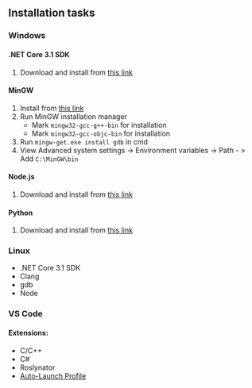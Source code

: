 ## Installation tasks

### Windows

#### .NET Core 3.1 SDK
1. Download and install from [this link](https://dotnet.microsoft.com/download/dotnet-core/thank-you/sdk-3.1.102-windows-x64-installer)

#### MinGW
1. Install from [this link](https://osdn.net/projects/mingw/downloads/68260/mingw-get-setup.exe/)
2. Run MinGW installation manager
   * Mark `mingw32-gcc-g++-bin` for installation
   * Mark `mingw32-gcc-objc-bin` for installation
3. Run `mingw-get.exe install gdb` in cmd
4. View Advanced system settings -> Environment variables -> Path - > Add `C:\MinGW\bin`

#### Node.js
1. Download and install from [this link](https://nodejs.org/dist/v12.16.1/node-v12.16.1-x64.msi)

#### Python
1. Download and install from [this link](https://www.python.org/ftp/python/3.8.2/Python-3.8.2.tar.xz)

### Linux
 
* .NET Core 3.1 SDK
* Clang
* gdb
* Node

### VS Code

#### Extensions:
  * C/C++
  * C#
  * Roslynator
  * [Auto-Launch Profile](https://docs.google.com/uc?export=download&id=1exsOT6VAjH5oqem4id3KWKiRXXEI80jn)
